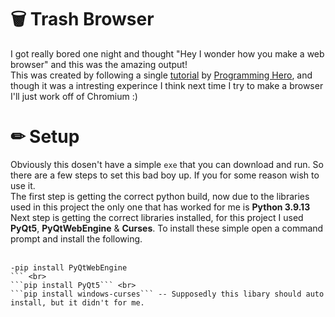 # 🗑 Trash Browser
I got really bored one night and thought "Hey I wonder how you make a web browser" and this was the amazing output!
<br>
This was created by following a single [tutorial](https://www.youtube.com/watch?v=z-5bZ8EoKu4) by [Programming Hero](https://www.youtube.com/c/ProgrammingHero), and though it was a intresting experince I think next time I try to make a browser I'll just work off of Chromium :)

# ✏ Setup
Obviously this dosen't have a simple `exe` that you can download and run. So there are a few steps to set this bad boy up. If you for some reason wish to use it.
<br>
The first step is getting the correct python build, now due to the libraries used in this project the only one that has worked for me is **Python 3.9.13** 
<br> 
Next step is getting the correct libraries installed, for this project I used **PyQt5**, **PyQtWebEngine** & **Curses**. To install these simple open a command prompt and install the following. 
<br>
<br>
```
-pip install PyQtWebEngine
``` <br> 
```pip install PyQt5``` <br> 
```pip install windows-curses``` -- Supposedly this libary should auto install, but it didn't for me. 
